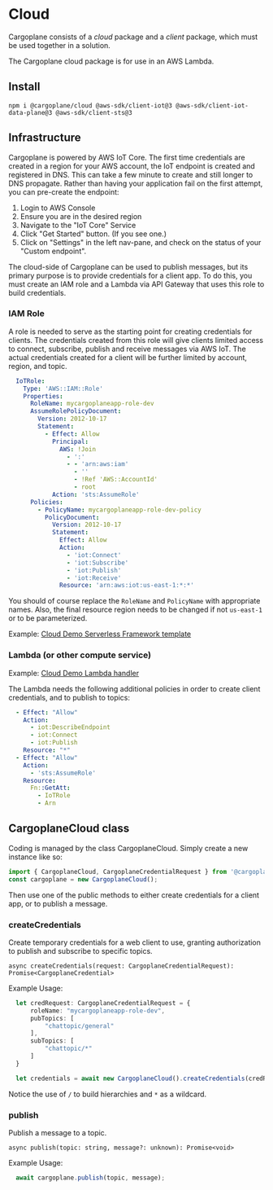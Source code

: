 # Cloud

Cargoplane consists of a *cloud* package and a *client* package, which must be used together in a solution.

The Cargoplane cloud package is for use in an AWS Lambda.

## Install

`npm i @cargoplane/cloud @aws-sdk/client-iot@3 @aws-sdk/client-iot-data-plane@3 @aws-sdk/client-sts@3`

## Infrastructure

Cargoplane is powered by AWS IoT Core. The first time credentials are created in a region for your AWS account,
the IoT endpoint is created and registered in DNS.
This can take a few minute to create and still longer to DNS propagate.
Rather than having your application fail on the first attempt, you can pre-create the endpoint:

1. Login to AWS Console
2. Ensure you are in the desired region
3. Navigate to the "IoT Core" Service
4. Click "Get Started" button. (If you see one.)
5. Click on "Settings" in the left nav-pane, and check on the status of your "Custom endpoint".

The cloud-side of Cargoplane can be used to publish messages, but its primary purpose is
to provide credentials for a client app.
To do this, you must create an IAM role and a Lambda via API Gateway that uses this
role to build credentials.

### IAM Role

A role is needed to serve as the starting point for creating credentials for clients. The credentials created
from this role will give clients limited access to connect, subscribe, publish and receive messages via AWS IoT.
The actual credentials created for a client will be further limited by account, region, and topic.

```yaml
  IoTRole:
    Type: 'AWS::IAM::Role'
    Properties:
      RoleName: mycargoplaneapp-role-dev
      AssumeRolePolicyDocument:
        Version: 2012-10-17
        Statement:
          - Effect: Allow
            Principal:
              AWS: !Join
                - ':'
                - - 'arn:aws:iam'
                  - ''
                  - !Ref 'AWS::AccountId'
                  - root
            Action: 'sts:AssumeRole'
      Policies:
        - PolicyName: mycargoplaneapp-role-dev-policy
          PolicyDocument:
            Version: 2012-10-17
            Statement:
              Effect: Allow
              Action:
                - 'iot:Connect'
                - 'iot:Subscribe'
                - 'iot:Publish'
                - 'iot:Receive'
              Resource: 'arn:aws:iot:us-east-1:*:*'
```

You should of course replace the `RoleName` and `PolicyName` with appropriate names.
Also, the final resource region needs to be changed if not `us-east-1` or to be parameterized.

Example: [Cloud Demo Serverless Framework template](../demo/cloud/serverless.yml)

### Lambda (or other compute service)

Example: [Cloud Demo Lambda handler](../demo/cloud/src/handlers.ts)

The Lambda needs the following additional policies in order to create client credentials, and to
publish to topics:

```yaml
  - Effect: "Allow"
    Action:
      - iot:DescribeEndpoint
      - iot:Connect
      - iot:Publish
    Resource: "*"
  - Effect: "Allow"
    Action:
      - 'sts:AssumeRole'
    Resource:
      Fn::GetAtt:
        - IoTRole
        - Arn
```


## CargoplaneCloud class

Coding is managed by the class CargoplaneCloud. Simply create a new instance like so:

```ts
import { CargoplaneCloud, CargoplaneCredentialRequest } from '@cargoplane/cloud';
const cargoplane = new CargoplaneCloud();
```

Then use one of the public methods to either create credentials for a client app,
or to publish a message.

### createCredentials

Create temporary credentials for a web client to use, granting authorization to publish and subscribe
to specific topics.

`async createCredentials(request: CargoplaneCredentialRequest): Promise<CargoplaneCredential>`

Example Usage:

```ts
  let credRequest: CargoplaneCredentialRequest = {
      roleName: "mycargoplaneapp-role-dev",
      pubTopics: [
          "chattopic/general"
      ],
      subTopics: [
          "chattopic/*"
      ]
  }

  let credentials = await new CargoplaneCloud().createCredentials(credRequest);
```

Notice the use of `/` to build hierarchies and `*` as a wildcard.

### publish

Publish a message to a topic.

`async publish(topic: string, message?: unknown): Promise<void>`

Example Usage:

```ts
  await cargoplane.publish(topic, message);
```
